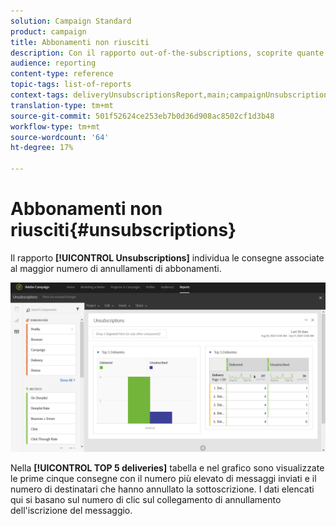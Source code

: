 ```yaml
---
solution: Campaign Standard
product: campaign
title: Abbonamenti non riusciti
description: Con il rapporto out-of-the-subscriptions, scoprite quante volte i clienti hanno annullato la sottoscrizione alle vostre consegne.
audience: reporting
content-type: reference
topic-tags: list-of-reports
context-tags: deliveryUnsubscriptionsReport,main;campaignUnsubscriptionsReport,main;programUnsubscriptionsReport,main
translation-type: tm+mt
source-git-commit: 501f52624ce253eb7b0d36d908ac8502cf1d3b48
workflow-type: tm+mt
source-wordcount: '64'
ht-degree: 17%

---
```



# Abbonamenti non riusciti{#unsubscriptions}

Il rapporto **[!UICONTROL Unsubscriptions]** individua le consegne associate al maggior numero di annullamenti di abbonamenti.

![](assets/delivery_reports_unsub.png)

Nella **[!UICONTROL TOP 5 deliveries]** tabella e nel grafico sono visualizzate le prime cinque consegne con il numero più elevato di messaggi inviati e il numero di destinatari che hanno annullato la sottoscrizione. I dati elencati qui si basano sul numero di clic sul collegamento di annullamento dell&#39;iscrizione del messaggio.
